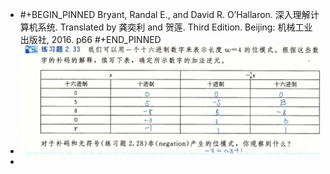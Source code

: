 - #+BEGIN_PINNED
  Bryant, Randal E., and David R. O’Hallaron. 深入理解计算机系统. Translated by 龚奕利 and 贺莲. Third Edition. Beijing: 机械工业出版社, 2016. p66
  #+END_PINNED
- ![image.png](../assets/image_1670307676253_0.png)
-